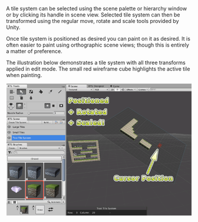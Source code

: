 A tile system can be selected using the scene palette or hierarchy window or by clicking
its handle in scene view. Selected tile system can then be transformed using the regular
move, rotate and scale tools provided by Unity.

Once tile system is positioned as desired you can paint on it as desired. It is often
easier to paint using orthographic scene views; though this is entirely a matter of
preference.
		
The illustration below demonstrates a tile system with all three transforms applied in
edit mode. The small red wireframe cube highlights the active tile when painting.

![Screenshot of positioned, rotated and scaled tile system.](../img/tile-system/tile-system-transform.png)
